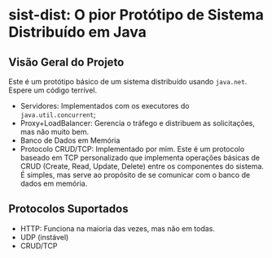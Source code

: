 # sist-dist: O pior Protótipo de Sistema Distribuído em Java

## Visão Geral do Projeto
Este é um protótipo básico de um sistema distribuído usando `java.net`. Espere um código terrível.
- Servidores: Implementados com os executores do `java.util.concurrent`;
- Proxy+LoadBalancer: Gerencia o tráfego e distribuem as solicitações, mas não muito bem.
- Banco de Dados em Memória
- Protocolo CRUD/TCP: Implementado por mim. Este é um protocolo baseado em TCP personalizado que implementa operações básicas de CRUD (Create, Read, Update, Delete) entre os componentes do sistema. É simples, mas serve ao propósito de se comunicar com o banco de dados em memória.

## Protocolos Suportados
- HTTP: Funciona na maioria das vezes, mas não em todas.
- UDP (instável)
- CRUD/TCP
